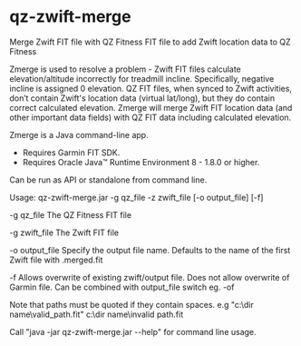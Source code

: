 # qz-zwift-merge
Merge Zwift FIT file with QZ Fitness FIT file to add Zwift location data to QZ Fitness

Zmerge is used to resolve a problem - Zwift FIT files calculate elevation/altitude incorrectly for treadmill incline. Specifically, negative incline is assigned 0 elevation. QZ FIT files, when synced to Zwift activities, don’t contain Zwift's location data (virtual lat/long), but they do contain correct calculated elevation. Zmerge will merge Zwift FIT location data (and other important data fields) with QZ FIT data including calculated elevation.

Zmerge is a Java command-line app. 
- Requires Garmin FIT SDK.
- Requires Oracle Java™ Runtime Environment 8 - 1.8.0 or higher.

Can be run as API or standalone from command line.

Usage:
  qz-zwift-merge.jar -g qz_file -z zwift_file [-o output_file] [-f]

   -g qz_file           The QZ Fitness FIT file

   -g zwift_file        The Zwift FIT file

   -o output_file       Specify the output file name.
                        Defaults to the name of the first Zwift file with .merged.fit

   -f                   Allows overwrite of existing zwift/output file.
                        Does not allow overwrite of Garmin file.
                        Can be combined with output_file switch eg. -of

   Note that paths must be quoted if they contain spaces.
   e.g "c:\dir name\valid_path.fit" c:\dir name\invalid path.fit

Call "java -jar qz-zwift-merge.jar --help" for command line usage.
